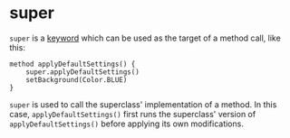 super
=====

`super` is a [keyword](keywords.html) which can be used as the target of a method call, like this:

    method applyDefaultSettings() {
        super.applyDefaultSettings()
        setBackground(Color.BLUE)
    }

`super` is used to call the superclass' implementation of a method. In this case,
`applyDefaultSettings()` first runs the superclass' version of `applyDefaultSettings()` before
applying its own modifications.
